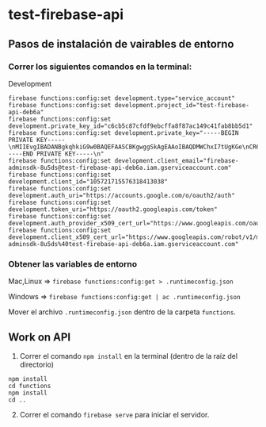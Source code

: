 # test-firebase-api

## Pasos de instalación de vairables de entorno

### Correr los siguientes comandos en la terminal:

Development

```
firebase functions:config:set development.type="service_account"
firebase functions:config:set development.project_id="test-firebase-api-deb6a"
firebase functions:config:set development.private_key_id="c6cb5c87cfdf9ebcffa8f87ac149c41fab8bb5d1"
firebase functions:config:set development.private_key="-----BEGIN PRIVATE KEY-----\nMIIEvgIBADANBgkqhkiG9w0BAQEFAASCBKgwggSkAgEAAoIBAQDMWChxI7tUgKGe\nCR6WHYKZar4jHKRs3DUaj/gK85LIhvR33EFzHIiosd8ehENSRqTOFai9rDALAyly\n/xKAATEd8ysXZ6kj3fDdroVT+C1jhuuVA3hHPVlAOvCAjXCnbICi6eA7F6S78sew\n1VCpr/CA++VMAVImdxmrdRdKbVYYs7nZacCJWsaG1rofqnLHsK386RoYDlz5JBQY\nJ9f3OeysWGYUZYN9VdxQED4O6Fo9tRrKRrgWKK24m06q+VX6gH24S3z2+KRZKJ3I\nIP1xHmNUGLmo/18P6o70FETdBXCaKgUE6PYp85w7lRi1KmklPLgnmoLnZe3c4UhQ\n2dIOL3lfAgMBAAECggEAW+TJSxfmhnnSNF+lgZyDvrpiByg6STo+J1PXGBWxTLxj\n9AL46+tJCZPz4qVYIQfj1UmoOKPWdx1U5oIOr8HZdL6GAmB7j8WfLBHvo3NX9goW\np0yIKoFMQbY/sY/puWDx+FF0pR5c1qi3ZK6JN8YHQfoFg8iUSPgGczSU5MOGlFRv\n/H6L8Ghmgig7KrD9z3dCVoE93Y+Dvrc6tNz7eJlHePXwotPHRh9kXCtEu5S+8PHi\n3VwkbHNbfIIlCzBuNryM74b5OUuKEoAB3UqO/8COfQV6sXitn4pA3yua5Ss4rJzJ\nqnF8ZXrsrYl6rgUCzxKnAeffuZURBpIZ0hy7WKcZAQKBgQD7co8xW8LMb8Rd1Gsp\n43ct6QC5jdUmpZMGw4tip/gsZ1eGq5JY5sAL3pRU50quGLCXsRE4kEd+KTrZW7Mi\nZbyswv8rw/6rdHwaU48ZPv6OmpW4XDQQBODsV7HJm2sxCK9mfwieBOxqu2scL/CW\nUB7XU0c1ScRBxpufonKVRsq3pQKBgQDQC0dyI/dlSl216QWsZZIDte00E7JkEOZx\nSmYdSYR15Wh3yy8VPQZL5UHPPr49vtxQYKcq8uktef6acLh/9R+CvzOAuk0Neq8d\nvvR1wbGito8HfmFqEpzzIxYYKEFR/AdZzejm0OHKBsgS1LmJ1TVQHL5NmmS1BQLy\nBpknMLf9swKBgQDP4Kz7THZml3xLakLSVaiA/yHHRbfThI1hySYiAOXOp/0XbB7I\nerSI25HcA3+dIPJV5mBrV/STG7j4W7RkGqH6Xhehch7IVrwG88/ZOlgvQyPGUAwG\ntlHRcsqb926OEjUYUquoID/oGVv66LNJQaHNuJ6lMoAbNPwR5LZALU+ItQKBgDwr\n9vcZVfWS47W4du6c1fWCyd91DvSIOs5rkUtJNymON3/mYXDIHKkY3sbdQ9LCACCz\nQ8ZVSYHgtfXfQk2oDPwY5wGFYMHUSQ/WagghBIqmOIoXUH+IcKKV9E76XaIjvdCI\nkKMpqRRwj696nUszQl8wYQ466IO+tlJf/C3sllqnAoGBANcTpP559OfAGVLDuj+v\ndxpWnYK89CE/Kv+9g3wEiXaPfTyxoqY5cn/dPayLO0GtpIl/nTW6XhCxHO01m0AJ\nyH6oznkdiO5G13wjYEiumrYjzCnyJ5XpGrJq0ah1emZEvnhpwHrBUCe1gPGdbYid\n8YukdaMLdsBYRl9FnR+4VPpZ\n-----END PRIVATE KEY-----\n"
firebase functions:config:set development.client_email="firebase-adminsdk-8u5ds@test-firebase-api-deb6a.iam.gserviceaccount.com"
firebase functions:config:set development.client_id="105721715576318413038"
firebase functions:config:set development.auth_uri="https://accounts.google.com/o/oauth2/auth"
firebase functions:config:set development.token_uri="https://oauth2.googleapis.com/token"
firebase functions:config:set development.auth_provider_x509_cert_url="https://www.googleapis.com/oauth2/v1/certs"
firebase functions:config:set development.client_x509_cert_url="https://www.googleapis.com/robot/v1/metadata/x509/firebase-adminsdk-8u5ds%40test-firebase-api-deb6a.iam.gserviceaccount.com"

```

### Obtener las variables de entorno

Mac,Linux => `firebase functions:config:get > .runtimeconfig.json`

Windows => `firebase functions:config:get | ac .runtimeconfig.json`

Mover el archivo `.runtimeconfig.json` dentro de la carpeta `functions`.

## Work on API
1. Correr el comando `npm install` en la terminal (dentro de la raíz del directorio)
```
npm install
cd functions
npm install
cd ..
```
2. Correr el comando `firebase serve` para iniciar el servidor.